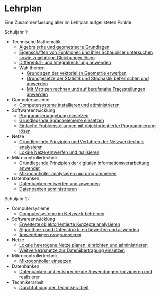 # Lehrplan

Eine Zusammenfassung aller im Lehrplan aufgelisteten Punkte.

Schuljahr 1:

- Technische Mathematik
    - [Algebraische und geometrische Grundlagen](/Lehrplan/Jahr%201/Technische%20Mathematik/Algebraische%20und%20geometrische%20Grundlagen.md)
    - [Eigenschaften von Funktionen und ihrer Schaubilder
untersuchen sowie zugehörige Gleichungen lösen](/Lehrplan/Jahr%201/Technische%20Mathematik/Eigenschaften%20von%20Funktionen%20und%20Gleichungen%20lösen.md)
    - [Differential- und Integralrechnung anwenden](/Lehrplan/Jahr%201/Technische%20Mathematik/Differential-%20und%20Integralrechnung.md)
    - Wahlthemen
        - [Grundlagen der vektoriellen Geometrie erwerben](/Lehrplan/Jahr%201/Technische%20Mathematik/Wahlthemen.md)
        - [Grundgesetze der Statistik und Stochastik beherrschen und anwenden](/Lehrplan/Jahr%201/Technische%20Mathematik/Wahlthemen.md)
        - [Mit Matrizen rechnen und auf berufsnahe Fragestellungen anwenden](/Lehrplan/Jahr%201/Technische%20Mathematik/Wahlthemen.md)
- Computersysteme
    - [Computersysteme installieren und administrieren](/Lehrplan/Jahr%201/Computersysteme/Computersysteme%20installieren%20und%20administrieren.md)
- Softwareentwicklung
    - [Programmierumgebung einsetzen](/Lehrplan/Jahr%201/Softwareentwicklung/Programmierumgebung%20einsetzen.md)
    - [Grundlegende Sprachelemente einsetzen](/Lehrplan/Jahr%201\Softwareentwicklung\Grundlegende%20Sprachelemente%20einsetzen.md)
   - [Einfache Problemstellungen mit objektorientierter Programmierung lösen](/Lehrplan/Jahr%201/Softwareentwicklung/Einfache%20Problemstellungen%20mit%20objektorientierter%20Programmierung%20lösen.md)
- Netze
    - [Grundlegende Prinzipien und Verfahren der Netzwerktechnik analysieren](/Lehrplan/Jahr%201/Netze/Grundlegende%20Prinzipien%20und%20Verfahren%20der%20Netzwerktechnik%20analysieren.md)
    - [Lokale Netze entwerfen und realisieren](/Lehrplan/Jahr%201/Netze/Lokale%20Netze%20entwerfen%20und%20realisieren.md)
- Mikrocontrollertechnik
    - [Grundlegende Prinzipien der digitalen Informationsverarbeitung anwenden](/Lehrplan/Jahr%201/Mikrocontrollertechnik/Grundlegende%20Prinzipien%20der%20digitalen%20Informationsverarbeitung%20anwenden.md)
    - [Mikrocontroller analysieren und programmieren](/Lehrplan/Jahr%201/Mikrocontrollertechnik/Mikrocontroller%20analysieren%20und%20programmieren.md)
- Datenbanken
    - [Datenbanken entwerfen und anwenden](/Lehrplan/Jahr%201/Datenbanken/Datenbanken%20entwerfen%20und%20anwenden.md)
    - [Datenbanken administrieren](/Lehrplan/Jahr%201/Datenbanken/Datenbanken%20administrieren.md)

Schuljahr 2:

- Computersysteme
    - [Computersysteme im Netzwerk betreiben](/Lehrplan/Jahr%202\Computersysteme\Computersysteme%20im%20Netzwerk%20betreiben.md)
- Softwareentwicklung
    - [Erweiterte objektorientierte Konzepte analysieren](/Lehrplan/Jahr%202/Softwareentwicklung/Erweiterte%20objektorientierte%20Konzepte%20analysieren.md)
    - [Algorithmen und Datenstrukturen bewerten und anwenden](/Lehrplan/Jahr%202/Softwareentwicklung/Algorithmen%20und%20Datenstrukturen%20bewerten%20und%20anwenden.md)
    - [Anwendungen programmieren](/Lehrplan/Jahr%202/Softwareentwicklung/Anwendungen%20programmieren.md)
- Netze
    - [Lokale heterogene Netze planen, einrichten und administrieren](/Lehrplan/Jahr%202/Netze/Lokale%20heterogene%20Netze%20planen%20einrichten%20und%20administrieren.md)
    - [Weitverkehrsnetze zur Datenübertragung einsetzen](/Lehrplan/Jahr%202/Netze/Weitverkehrsnetze%20zur%20Datenübertragung%20einsetzen.md)
- Mikrocontrollertechnik
    - [Mikrocontroller einsetzen](/Lehrplan/Jahr%202/Mikrocontrollertechnik/Mikrocontroller%20einsetzen.md)
- Datenbanken
    - [Datenbanken und entsprechende Anwendungen konzipieren und realisieren](/Lehrplan/Jahr%202/Datenbanken/Datenbanken%20und%20entsprechende%20Anwendungen%20konzipieren%20und%20realisieren.md)
- Technikerarbeit
    - [Durchführung der Technikerarbeit](/Lehrplan/Jahr%202/Technikerarbeit/Durchführung%20der%20Technikerarbeit.md)